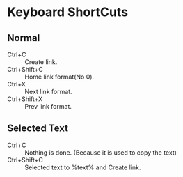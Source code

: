 Keyboard ShortCuts
====================

## Normal
<dl id="dl-shortcuts-normal" class="variables">
  <dt>Ctrl+C</dt>
  <dd>Create link.</dd>
  <dt>Ctrl+Shift+C</dt>
  <dd>Home link format(No 0).</dd>
  <dt>Ctrl+X</dt>
  <dd>Next link format.</dd>
  <dt>Ctrl+Shift+X</dt>
  <dd>Prev link format.</dd>
</dl>

## Selected Text
<dl id="dl-shortcuts-selected" class="variables">
  <dt>Ctrl+C</dt>
  <dd>Nothing is done. (Because it is used to copy the text)</dd>
  <dt>Ctrl+Shift+C</dt>
  <dd>Selected text to %text% and Create link. </dd>
</dl>
